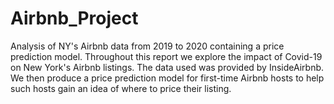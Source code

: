 # Airbnb_Project
Analysis of NY's Airbnb data from 2019 to 2020 containing a price prediction model.
Throughout this report we explore the impact of Covid-19 on New York's Airbnb listings.
The data used was provided by InsideAirbnb.
We then produce a price prediction model for first-time Airbnb hosts to help such hosts gain an idea of where to price their listing.
